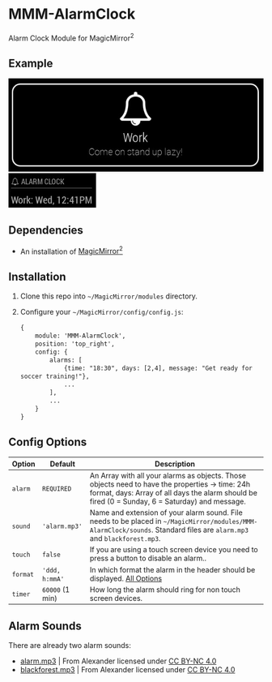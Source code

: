 # MMM-AlarmClock
Alarm Clock Module for MagicMirror<sup>2</sup>

## Example

![](.github/example.jpg)   ![](.github/example2.jpg)

## Dependencies
  * An installation of [MagicMirror<sup>2</sup>](https://github.com/MichMich/MagicMirror)

## Installation
 1. Clone this repo into `~/MagicMirror/modules` directory.
 2. Configure your `~/MagicMirror/config/config.js`:

    ```
    {
        module: 'MMM-AlarmClock',
        position: 'top_right',
        config: {
            alarms: [
                {time: "18:30", days: [2,4], message: "Get ready for soccer training!"},
                ...
            ],
            ...
        }
    }
    ```

## Config Options
| **Option** | **Default** | **Description** |
| --- | --- | --- |
| `alarm` | `REQUIRED` | An Array with all your alarms as objects. Those objects need to have the properties -> time: 24h format, days: Array of all days the alarm should be fired (0 = Sunday, 6 = Saturday) and message. |
| `sound` | `'alarm.mp3'` | Name and extension of your alarm sound. File needs to be placed in `~/MagicMirror/modules/MMM-AlarmClock/sounds`. Standard files are `alarm.mp3` and `blackforest.mp3`. |
| `touch` | `false` | If you are using a touch screen device you need to press a button to disable an alarm.. |
| `format` | `'ddd, h:mmA'` | In which format the alarm in the header should be displayed. [All Options](http://momentjs.com/docs/#/displaying/format/) |
| `timer` | `60000` (1 min) | How long the alarm should ring for non touch screen devices. |

## Alarm Sounds
There are already two alarm sounds:
  * [alarm.mp3](http://www.orangefreesounds.com/mp3-alarm-clock/) | From Alexander licensed under [CC BY-NC 4.0](https://creativecommons.org/licenses/by-nc/4.0/)
  * [blackforest.mp3](http://www.orangefreesounds.com/coo-coo-clock-sound/) | From Alexander licensed under [CC BY-NC 4.0](https://creativecommons.org/licenses/by-nc/4.0/)